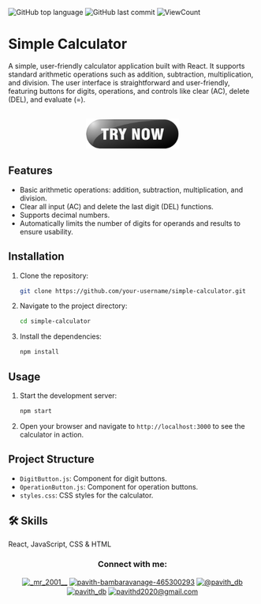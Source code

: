 ![GitHub top language](https://img.shields.io/github/languages/top/Pavith19/Simple_Calculator?style=flat)
![GitHub last commit](https://img.shields.io/github/last-commit/Pavith19/Simple_Calculator?style=flat)
![ViewCount](https://views.whatilearened.today/views/github/Pavith19/Simple_Calculator.svg?cache=remove)

# Simple Calculator

A simple, user-friendly calculator application built with React. It supports standard arithmetic operations such as addition, subtraction, multiplication, and division. The user interface is straightforward and user-friendly, featuring buttons for digits, operations, and controls like clear (AC), delete (DEL), and evaluate (=).
<br>
<br>

<p align="center">
  <a href="https://pavith19.github.io/Scientific-Calculator/">
    <img src="https://github.com/mirokrastanov/Software-Engineering-SoftUni/blob/main/miscellaneous/try-now-btn.png?raw=true" alt="run-button" height="60px" />
  </a>
</p>


## Features

- Basic arithmetic operations: addition, subtraction, multiplication, and division.
- Clear all input (AC) and delete the last digit (DEL) functions.
- Supports decimal numbers.
- Automatically limits the number of digits for operands and results to ensure usability.

## Installation

1. Clone the repository:

    ```bash
    git clone https://github.com/your-username/simple-calculator.git
    ```

2. Navigate to the project directory:

    ```bash
    cd simple-calculator
    ```

3. Install the dependencies:

    ```bash
    npm install
    ```

## Usage

1. Start the development server:

    ```bash
    npm start
    ```

2. Open your browser and navigate to `http://localhost:3000` to see the calculator in action.

## Project Structure

- `DigitButton.js`: Component for digit buttons.
- `OperationButton.js`: Component for operation buttons.
- `styles.css`: CSS styles for the calculator.

## 🛠 Skills
React, JavaScript, CSS & HTML

<h3 align="center">Connect with me:</h3>
<p align="center">
  <a href="https://instagram.com/_mr_2001__" target="blank"><img align="center" src="https://raw.githubusercontent.com/rahuldkjain/github-profile-readme-generator/master/src/images/icons/Social/instagram.svg" alt="_mr_2001__" height="30" width="40" /></a>
  <a href="https://linkedin.com/in/www.linkedin.com/in/pavith-bambaravanage-465300293" target="blank"><img align="center" src="https://raw.githubusercontent.com/rahuldkjain/github-profile-readme-generator/master/src/images/icons/Social/linked-in-alt.svg" alt="pavith-bambaravanage-465300293" height="25" width="35" /></a>
  <a href="https://www.hackerrank.com/@pavith_db" target="blank"><img align="center" src="https://raw.githubusercontent.com/rahuldkjain/github-profile-readme-generator/master/src/images/icons/Social/hackerrank.svg" alt="@pavith_db" height="40" width="45" /></a>
  <a href="https://www.leetcode.com/pavith_db" target="blank"><img align="center" src="https://raw.githubusercontent.com/rahuldkjain/github-profile-readme-generator/master/src/images/icons/Social/leet-code.svg" alt="pavith_db" height="30" width="40" /></a>
  <a href="mailto:pavithd2020@gmail.com" target="blank"><img align="center" src="https://github.com/TheDudeThatCode/TheDudeThatCode/raw/master/Assets/Gmail.svg" alt="pavithd2020@gmail.com" height="30" width="40" /></a>
</p>
